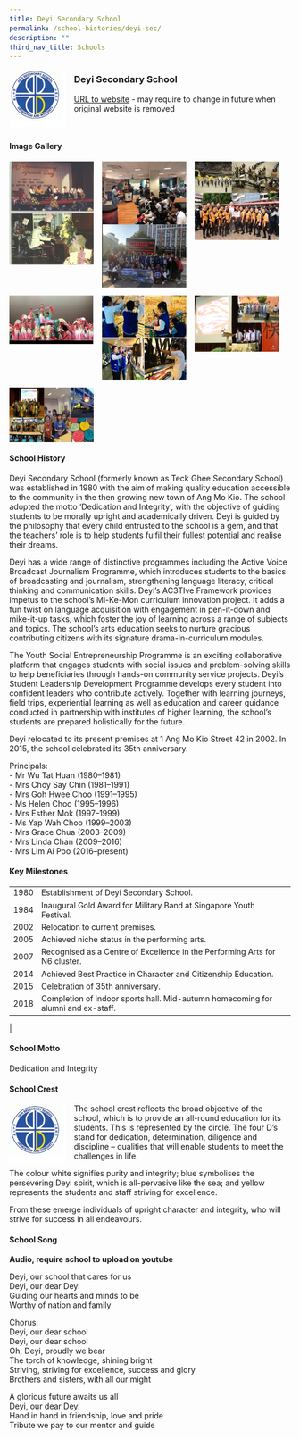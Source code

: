 ```yaml
---
title: Deyi Secondary School
permalink: /school-histories/deyi-sec/
description: ""
third_nav_title: Schools
---
```

<img src="/images/deyisec1.jpg" style="width:20%;margin-right:15px;" align = "left">

### **Deyi Secondary School**
[URL to website](https://deyisec.moe.edu.sg/) - may require to change in future when original website is removed

<br clear="left">

#### **Image Gallery**

<p><a href="https://d1yxymztqoj7qn.amplifyapp.com/images/deyisec2.jpg">  
<img src="/images/deyisec2.jpg" style="width:30%;margin-right:15px;" align = "left">
</a></p>

<p><a href="https://d1yxymztqoj7qn.amplifyapp.com/images/deyisec3.jpg">  
<img src="/images/deyisec3.jpg" style="width:30%;margin-right:15px;" align = "left">
</a></p>

<p><a href="https://d1yxymztqoj7qn.amplifyapp.com/images/deyisec4.jpg">  
<img src="/images/deyisec4.jpg" style="width:30%;margin-right:15px;" align = "left">
</a></p>

<br clear="left">

<p><a href="https://d1yxymztqoj7qn.amplifyapp.com/images/deyisec5.jpg">  
<img src="/images/deyisec5.jpg" style="width:30%;margin-right:15px;" align = "left">
</a></p>

<p><a href="https://d1yxymztqoj7qn.amplifyapp.com/images/deyisec6.jpg">  
<img src="/images/deyisec6.jpg" style="width:30%;margin-right:15px;" align = "left">
</a></p>

<p><a href="https://d1yxymztqoj7qn.amplifyapp.com/images/deyisec7.jpg">  
<img src="/images/deyisec7.jpg" style="width:30%;margin-right:15px;" align = "left">
</a></p>

<br clear="left">

<p><a href="https://d1yxymztqoj7qn.amplifyapp.com/images/deyisec8.jpg">  
<img src="/images/deyisec8.jpg" style="width:30%;margin-right:15px;" align = "left">
</a></p>

<br clear="left">

#### **School History**
Deyi Secondary School (formerly known as Teck Ghee Secondary School) was established in 1980 with the aim of making quality education accessible to the community in the then growing new town of Ang Mo Kio. The school adopted the motto ‘Dedication and Integrity’, with the objective of guiding students to be morally upright and academically driven. Deyi is guided by the philosophy that every child entrusted to the school is a gem, and that the teachers’ role is to help students fulfil their fullest potential and realise their dreams.

Deyi has a wide range of distinctive programmes including the Active Voice Broadcast Journalism Programme, which introduces students to the basics of broadcasting and journalism, strengthening language literacy, critical thinking and communication skills. Deyi’s AC3TIve Framework provides impetus to the school’s Mi-Ke-Mon curriculum innovation project. It adds a fun twist on language acquisition with engagement in pen-it-down and mike-it-up tasks, which foster the joy of learning across a range of subjects and topics. The school’s arts education seeks to nurture gracious contributing citizens with its signature drama-in-curriculum modules.

The Youth Social Entrepreneurship Programme is an exciting collaborative platform that engages students with social issues and problem-solving skills to help beneficiaries through hands-on community service projects. Deyi’s Student Leadership Development Programme develops every student into confident leaders who contribute actively. Together with learning journeys, field trips, experiential learning as well as education and career guidance conducted in partnership with institutes of higher learning, the school’s students are prepared holistically for the future.

Deyi relocated to its present premises at 1 Ang Mo Kio Street 42 in 2002. In 2015, the school celebrated its 35th anniversary.

Principals:<br>
\- Mr Wu Tat Huan (1980–1981)<br>
\- Mrs Choy Say Chin (1981–1991)<br>
\- Mrs Goh Hwee Choo (1991–1995)<br>
\- Ms Helen Choo (1995–1996)<br>
\- Mrs Esther Mok (1997–1999)<br>
\- Ms Yap Wah Choo (1999–2003)<br>
\- Mrs Grace Chua (2003–2009)<br>
\- Mrs Linda Chan (2009–2016)<br>
\- Mrs Lim Ai Poo (2016–present)

#### **Key Milestones**

|  |  |
|:---:|---|
| 1980 | Establishment of Deyi Secondary School. |
| 1984 | Inaugural Gold Award for Military Band at Singapore Youth Festival. |
| 2002 | Relocation to current premises. |
| 2005 | Achieved niche status in the performing arts. |
| 2007 | Recognised as a Centre of Excellence in the Performing Arts for N6 cluster. |
| 2014 | Achieved Best Practice in Character and Citizenship Education. |
| 2015 | Celebration of 35th anniversary. |
| 2018 | Completion of indoor sports hall. Mid-autumn homecoming for alumni and ex-staff. |
|

#### **School Motto**
Dedication and Integrity

#### **School Crest**
<img src="/images/deyisec1.jpg" style="width:20%;margin-right:15px;" align = "left">

The school crest reflects the broad objective of the school, which is to provide an all-round education for its students. This is represented by the circle. The four D’s stand for dedication, determination, diligence and discipline – qualities that will enable students to meet the challenges in life.

The colour white signifies purity and integrity; blue symbolises the persevering Deyi spirit, which is all-pervasive like the sea; and yellow represents the students and staff striving for excellence.

From these emerge individuals of upright character and integrity, who will strive for success in all endeavours.

#### **School Song**
**Audio, require school to upload on youtube**

Deyi, our school that cares for us<br>
Deyi, our dear Deyi<br>
Guiding our hearts and minds to be<br>
Worthy of nation and family

Chorus:<br>
Deyi, our dear school<br>
Deyi, our dear school<br>
Oh, Deyi, proudly we bear<br>
The torch of knowledge, shining bright<br>
Striving, striving for excellence, success and glory<br>
Brothers and sisters, with all our might

A glorious future awaits us all<br>
Deyi, our dear Deyi<br>
Hand in hand in friendship, love and pride<br>
Tribute we pay to our mentor and guide